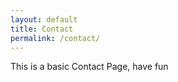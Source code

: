 ```yaml
---
layout: default
title: Contact
permalink: /contact/
---
```


This is a basic Contact Page, have fun

